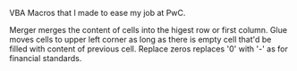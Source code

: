 VBA Macros that I made to ease my job at PwC. 

Merger merges the content of cells into the higest row or first column.
Glue moves cells to upper left corner as long as there is empty cell that'd be filled with content of previous cell.
Replace zeros replaces '0' with '-' as for financial standards.
